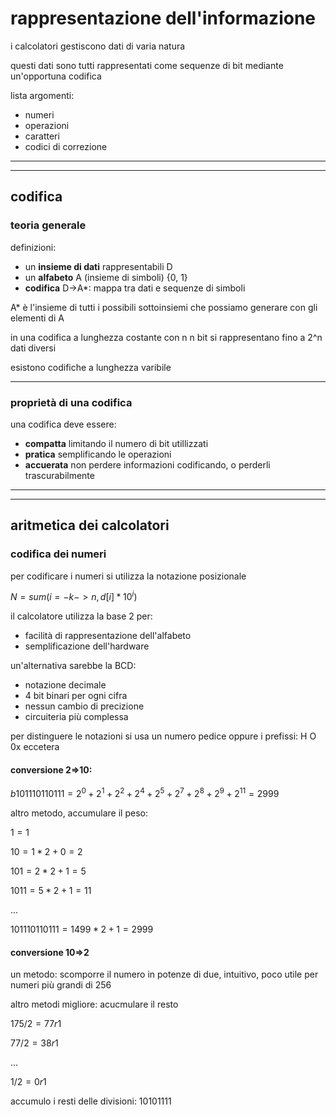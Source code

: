 # rappresentazione dell'informazione

i calcolatori gestiscono dati di varia natura

questi dati sono tutti rappresentati come sequenze di bit mediante un'opportuna codifica

lista argomenti:
* numeri
* operazioni
* caratteri
* codici di correzione

---
---
## codifica

### teoria generale

definizioni:
* un **insieme di dati** rappresentabili D
* un **alfabeto** A (insieme di simboli) {0, 1}
* **codifica** D->A*: mappa tra dati e sequenze di simboli

A* è l'insieme di tutti i possibili sottoinsiemi che possiamo generare con gli elementi di A

in una codifica a lunghezza costante con n n bit si rappresentano fino a 2^n dati diversi

esistono codifiche a lunghezza varibile

---
### proprietà di una codifica

una codifica deve essere:
* **compatta** limitando il numero di bit utillizzati
* **pratica** semplificando le operazioni
* **accuerata** non perdere informazioni codificando, o perderli trascurabilmente

---
---
## aritmetica dei calcolatori

### codifica dei numeri

per codificare i numeri si utilizza la notazione posizionale

$N=sum(i=-k -> n , d[i]*10^i)$

il calcolatore utilizza la base 2 per:
* facilità di rappresentazione dell'alfabeto
* semplificazione dell'hardware

un'alternativa sarebbe la BCD:
* notazione decimale
* 4 bit binari per ogni cifra
* nessun cambio di precizione
* circuiteria più complessa

per distinguere le notazioni si usa un numero pedice oppure i prefissi: H O 0x eccetera

#### conversione 2=>10:
$b101110110111=2^0+2^1+2^2+2^4+2^5+2^7+2^8+2^9+2^11=2999$

altro metodo, accumulare il peso:

$1=1$

$10=1*2+0=2$

$101=2*2+1=5$

$1011=5*2+1=11$

...

$101110110111=1499*2+1=2999$

#### conversione 10=>2

un metodo:
scomporre il numero in potenze di due, intuitivo, poco utile per numeri più grandi di 256

altro metodi migliore: acucmulare il resto

$175/2=77 r 1$

$77/2=38 r 1$

...

$1/2=0 r 1$

accumulo i resti delle divisioni: 10101111